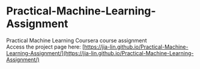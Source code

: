# Practical-Machine-Learning-Assignment
Practical Machine Learning Coursera course assignment  
Access the project page here: [https://jia-lin.github.io/Practical-Machine-Learning-Assignment/](https://jia-lin.github.io/Practical-Machine-Learning-Assignment/)
